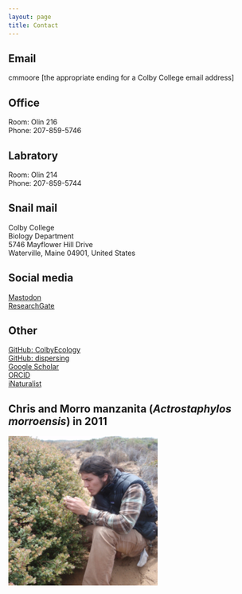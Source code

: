 ```yaml
---
layout: page
title: Contact
---
```


## Email
cmmoore [the appropriate ending for a Colby College email address]

## Office
Room: Olin 216<br>
Phone: 207-859-5746

## Labratory
Room: Olin 214<br>
Phone: 207-859-5744

## Snail mail
Colby College<br>
Biology Department<br>
5746 Mayflower Hill Drive<br>
Waterville, Maine 04901, United States

## Social media
[Mastodon](http://github.com/ColbyEcology)<br>
[ResearchGate](https://www.researchgate.net/profile/Christopher_Moore17)

## Other
[GitHub: ColbyEcology](http://github.com/ColbyEcology)<br>
[GitHub: dispersing](http://github.com/dispersing)<br>
[Google Scholar](https://scholar.google.com/citations?user=kxS4DJgAAAAJ&hl=en)<br>
[ORCID](https://orcid.org/0000-0001-5783-9833)<br>
[iNaturalist](http://www.inaturalist.org/people/ecologistchris)<br>

## Chris and Morro manzanita (*Actrostaphylos morroensis*) in 2011

<img src="/images/Morro.png" alt="Chris and Actrostaphylos morroensis" style="width:300px;height:300px;" onmouseover="this.src='/images/Morro_old.png'" onmouseout="this.src='/images/Morro.png'">
